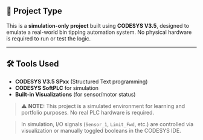 ## 🧠 Project Type

This is a **simulation-only project** built using **CODESYS V3.5**, designed to emulate a real-world bin tipping automation system. No physical hardware is required to run or test the logic.

---

## 🛠️ Tools Used

- **CODESYS V3.5 SPxx** (Structured Text programming)
- **CODESYS SoftPLC** for simulation
- **Built-in Visualizations** (for sensor/motor status)

> ⚠️ **NOTE:** This project is a simulated environment for learning and portfolio purposes. No real PLC hardware is required.

> In simulation, I/O signals (`Sensor_1`, `Limit_Fwd`, etc.) are controlled via visualization or manually toggled booleans in the CODESYS IDE.